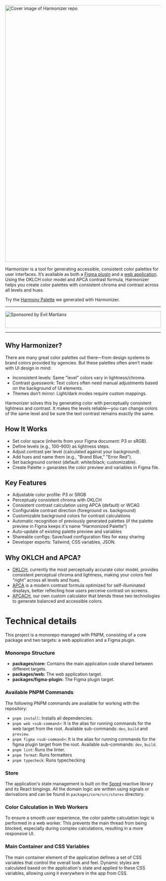 <img width="830" alt="Cover image of Harmonizer repo" src="https://github.com/user-attachments/assets/add68fe5-f4f9-4142-a0a1-7ad134674575" />

Harmonizer is a tool for generating accessible, consistent color palettes for user interfaces. It’s available as both a [Figma plugin](https://www.figma.com/community/plugin/1483474069475958506/harmonizer) and a [web application](https://harmonizer.evilmartians.com/). Using the OKLCH color model and APCA contrast formula, Harmonizer helps you create color palettes with consistent chroma and contrast across all levels and hues.

Try the [Harmony Palette](https://www.figma.com/community/file/1287828769207775946) we generated with Harmonizer.

---

<a href="https://evilmartians.com/devtools?utm_source=harmonizer&utm_campaign=devtools-button&utm_medium=github">
<img src="https://evilmartians.com/badges/sponsored-by-evil-martians_v2.0.svg" alt="Sponsored by Evil Martians" width="100%" height="54"></a>

---

## Why Harmonizer?

There are many great color palettes out there—from design systems to brand colors provided by agencies. But these palettes often aren’t made with UI design in mind:

- Inconsistent levels: Same "level" colors vary in lightness/chroma.
- Contrast guesswork: Text colors often need manual adjustments based on the background of UI elements.
- Themes don’t mirror: Light/dark modes require custom mappings.

Harmonizer solves this by generating color with perceptually consistent lightness and contrast. It makes the levels reliable—you can change colors of the same level and be sure the text contrast remains exactly the same.

## How It Works

- Set color space (inherits from your Figma document: P3 or sRGB).
- Define levels (e.g., 100–900) as lightness steps.
- Adjust contrast per level (calculated against your background).
- Add hues and name them (e.g., "Brand Blue," "Error Red").
- Set background context (default: white/black; customizable).
- Create Palette > ganarates the color preview and variables in Figma file.

## Key Features

- Adjustable color profile: P3 or SRGB
- Perceptualy consistent chroma with OKLCH
- Consistent contrast calculation using APCA (default) or WCAG
- Configurable contrast direction (foreground vs. background)
- Customizable background colors for contrast calculations
- Automatic recognition of previously generated palettes (if the palette preview in Figma keeps it's name “Harmonized Palette”)
- Auto-update of existing palette preview and variables
- Shareable configs: Save/load configuration files for easy sharing
- Developer exports: Tailwind, CSS variables, JSON.

## Why OKLCH and APCA?

- [OKLCH](https://oklch.com/#0.6486,0.2959,24.56,100), currently the most perceptually accurate color model, provides consistent perceptual chroma and lightness, making your colors feel “right” across all levels and hues.
- [APCA](https://git.apcacontrast.com/documentation/APCA_in_a_Nutshell) is a modern contrast formula optimized for self-illuminated displays, better reflecting how users perceive contrast on screens.
- [APCACH](https://github.com/antiflasher/apcach), our own custom calculator that blends these two technologies to generate balanced and accessible colors.

# Technical details

This project is a monorepo managed with PNPM, consisting of a core package and two targets: a web application and a Figma plugin.

### Monorepo Structure

- **packages/core:** Contains the main application code shared between different targets.
- **packages/web:** The web application target.
- **packages/figma-plugin:** The Figma plugin target.

### Available PNPM Commands

The following PNPM commands are available for working with the repository:

- `pnpm install`: Installs all dependencies.
- `pnpm web <sub-command>`: It is the alias for running commands for the web target from the root. Available sub-commands: `dev`, `build` and `preview`.
- `pnpm figma <sub-command>`: It is the alias for running commands for the figma plugin target from the root. Available sub-commands: `dev`, `build`.
- `pnpm lint`: Runs the linter.
- `pnpm format`: Runs formatters
- `pnpm typecheck`: Runs typechecking

### Store

The application's state management is built on the [Spred](https://github.com/art-bazhin/spred) reactive library and its React bingings. All the domain logic are written using signals or derivations and can be found in `packages/core/src/stores` directory.

### Color Calculation in Web Workers

To ensure a smooth user experience, the color palette calculation logic is performed in a web worker. This prevents the main thread from being blocked, especially during complex calculations, resulting in a more responsive UI.

### Main Container and CSS Variables

The main container element of the application defines a set of CSS variables that control the overall look and feel. Dynamic styles are calculated based on the application's state and applied to these CSS variables, allowing using it everywhere in the app from CSS.
